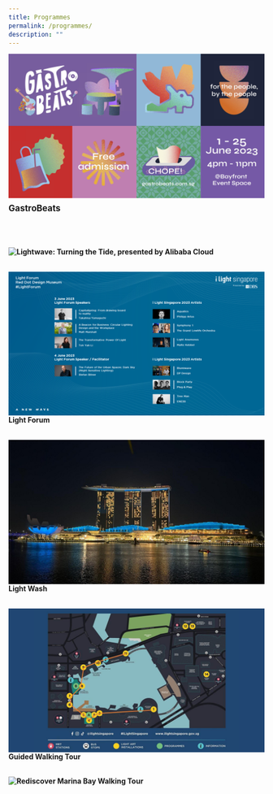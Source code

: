 ```yaml
---
title: Programmes
permalink: /programmes/
description: ""
---
```

<a href="/programmes/gastrobeats"><img src="/images/Programmes/gastrobeats%20kv.jpg" align="left"></a>
<br>
<p style="font-size:17px; line-height:40px">
<b>GastroBeats</b><br><br>

<a href="/programmes/lightwave-turning-the-tide"><img src="/images/Programmes/lightwave%20kv%20r2-min.png" align="left"></a>
<b>Lightwave: Turning the Tide, presented by Alibaba Cloud</b><br><br>

<a href="/programmes/light-forum"><img src="/images/Programmes/landscape%20(new).png" align="left"></a><b>Light Forum</b><br><br>
	
<a href="/programmes/light-wash"><img src="/images/Programmes/lightwash.JPG" align="left"></a>
<b>Light Wash</b><br><br>
	
<a href="/programmes/tour"><img src="/images/Programmes/presentation%201.jpg" align="left"></a>
<b>Guided Walking Tour</b><br><br>
	
<a href="/programmes/rediscover-marina-bay-walking-tour"><img src="![](/images/Programmes/ura%20tour.jpg)" align="left"></a>
<b>Rediscover Marina Bay Walking Tour</b>
</p>